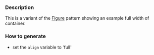 ### Description
This is a variant of the [Figure](./?p=atoms-figure) pattern showing an example full width of container.

### How to generate
* set the `align` variable to 'full'
